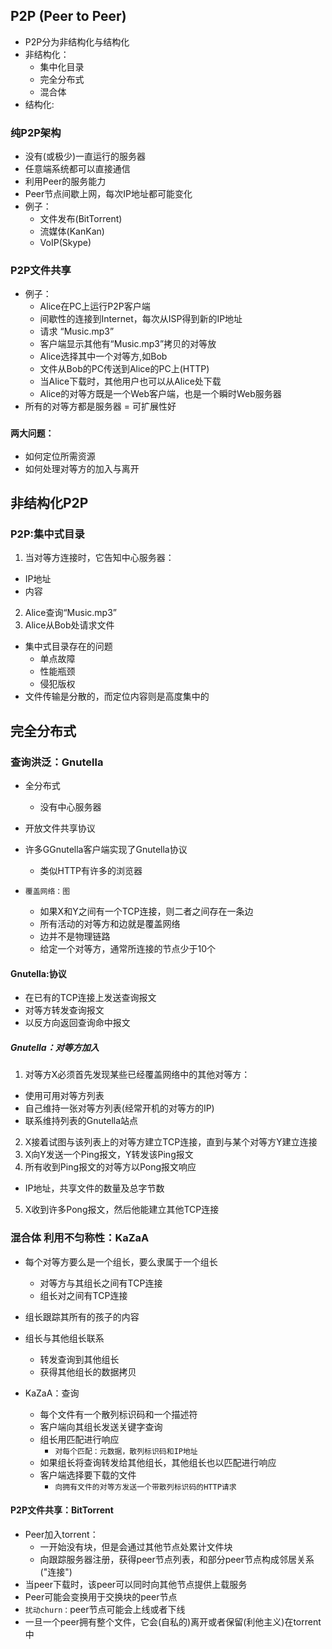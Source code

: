 ## P2P (Peer to Peer)
- P2P分为非结构化与结构化
- 非结构化：
  * 集中化目录
  * 完全分布式
  * 混合体
- 结构化:

### 纯P2P架构
- 没有(或极少)一直运行的服务器
- 任意端系统都可以直接通信
- 利用Peer的服务能力
- Peer节点间歇上网，每次IP地址都可能变化
- 例子：
  * 文件发布(BitTorrent)
  * 流媒体(KanKan)
  * VoIP(Skype)

### P2P文件共享
- 例子：
  * Alice在PC上运行P2P客户端
  * 间歇性的连接到Internet，每次从ISP得到新的IP地址
  * 请求 “Music.mp3”
  * 客户端显示其他有“Music.mp3”拷贝的对等放
  * Alice选择其中一个对等方,如Bob
  * 文件从Bob的PC传送到Alice的PC上(HTTP)
  * 当Alice下载时，其他用户也可以从Alice处下载
  * Alice的对等方既是一个Web客户端，也是一个瞬时Web服务器
- 所有的对等方都是服务器 = 可扩展性好

### ```两大问题：```
  * 如何定位所需资源
  * 如何处理对等方的加入与离开

## 非结构化P2P

### P2P:集中式目录
1. 当对等方连接时，它告知中心服务器：
  * IP地址
  * 内容
2. Alice查询“Music.mp3”
3. Alice从Bob处请求文件

- 集中式目录存在的问题
  * 单点故障
  * 性能瓶颈
  * 侵犯版权
- 文件传输是分散的，而定位内容则是高度集中的

## 完全分布式
### 查询洪泛：Gnutella
- 全分布式
  * 没有中心服务器
- 开放文件共享协议
- 许多GGnutella客户端实现了Gnutella协议
  * 类似HTTP有许多的浏览器

- ```覆盖网络：图```
  * 如果X和Y之间有一个TCP连接，则二者之间存在一条边
  * 所有活动的对等方和边就是覆盖网络
  * 边并不是物理链路
  * 给定一个对等方，通常所连接的节点少于10个

#### Gnutella:协议
- 在已有的TCP连接上发送查询报文
- 对等方转发查询报文
- 以反方向返回查询命中报文

##### Gnutella：对等方加入
1. 对等方X必须首先发现某些已经覆盖网络中的其他对等方：
  * 使用可用对等方列表
  * 自己维持一张对等方列表(经常开机的对等方的IP)
  * 联系维持列表的Gnutella站点
2. X接着试图与该列表上的对等方建立TCP连接，直到与某个对等方Y建立连接
3. X向Y发送一个Ping报文，Y转发该Ping报文
4. 所有收到Ping报文的对等方以Pong报文响应
  * IP地址，共享文件的数量及总字节数
5. X收到许多Pong报文，然后他能建立其他TCP连接

### 混合体 利用不匀称性：KaZaA
- 每个对等方要么是一个组长，要么隶属于一个组长
  * 对等方与其组长之间有TCP连接
  * 组长对之间有TCP连接
- 组长跟踪其所有的孩子的内容
- 组长与其他组长联系
  * 转发查询到其他组长
  * 获得其他组长的数据拷贝

- KaZaA：查询
  * 每个文件有一个散列标识码和一个描述符
  * 客户端向其组长发送关键字查询
  * 组长用匹配进行响应
    - ```对每个匹配：元数据，散列标识码和IP地址```
  * 如果组长将查询转发给其他组长，其他组长也以匹配进行响应
  * 客户端选择要下载的文件
    - ```向拥有文件的对等方发送一个带散列标识码的HTTP请求```

#### P2P文件共享：BitTorrent
- Peer加入torrent：
  * 一开始没有块，但是会通过其他节点处累计文件块
  * 向跟踪服务器注册，获得peer节点列表，和部分peer节点构成邻居关系("连接")
- 当peer下载时，该peer可以同时向其他节点提供上载服务
- Peer可能会变换用于交换块的peer节点
- ```扰动churn：```peer节点可能会上线或者下线
- 一旦一个peer拥有整个文件，它会(自私的)离开或者保留(利他主义)在torrent中
